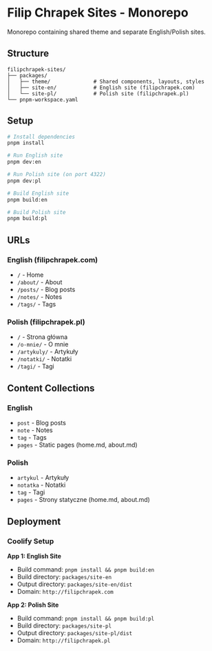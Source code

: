 # Filip Chrapek Sites - Monorepo

Monorepo containing shared theme and separate English/Polish sites.

## Structure

```
filipchrapek-sites/
├── packages/
│   ├── theme/              # Shared components, layouts, styles
│   ├── site-en/            # English site (filipchrapek.com)
│   └── site-pl/            # Polish site (filipchrapek.pl)
└── pnpm-workspace.yaml
```

## Setup

```bash
# Install dependencies
pnpm install

# Run English site
pnpm dev:en

# Run Polish site (on port 4322)
pnpm dev:pl

# Build English site
pnpm build:en

# Build Polish site
pnpm build:pl
```

## URLs

### English (filipchrapek.com)
- `/` - Home
- `/about/` - About
- `/posts/` - Blog posts
- `/notes/` - Notes
- `/tags/` - Tags

### Polish (filipchrapek.pl)
- `/` - Strona główna
- `/o-mnie/` - O mnie
- `/artykuly/` - Artykuły
- `/notatki/` - Notatki
- `/tagi/` - Tagi

## Content Collections

### English
- `post` - Blog posts
- `note` - Notes
- `tag` - Tags
- `pages` - Static pages (home.md, about.md)

### Polish
- `artykul` - Artykuły
- `notatka` - Notatki
- `tag` - Tagi
- `pages` - Strony statyczne (home.md, about.md)

## Deployment

### Coolify Setup

**App 1: English Site**
- Build command: `pnpm install && pnpm build:en`
- Build directory: `packages/site-en`
- Output directory: `packages/site-en/dist`
- Domain: `http://filipchrapek.com`

**App 2: Polish Site**
- Build command: `pnpm install && pnpm build:pl`
- Build directory: `packages/site-pl`
- Output directory: `packages/site-pl/dist`
- Domain: `http://filipchrapek.pl`

